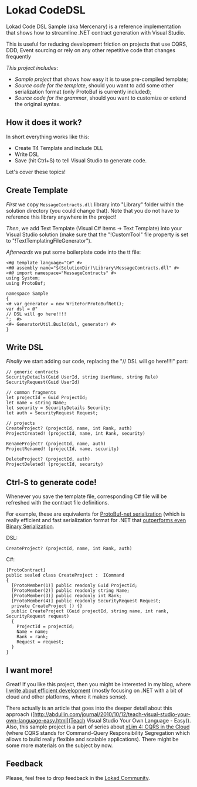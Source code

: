 Lokad CodeDSL
=============

Lokad Code DSL Sample (aka Mercenary) is a reference implementation that shows how to streamline .NET contract generation with Visual Studio.

This is useful for reducing development friction on projects that use CQRS, DDD, Event sourcing or rely on any other repetitive code that changes frequently

*This project includes*:

  * *Sample project* that shows how easy it is to use pre-compiled template;
  * *Source code for the template*, should you want to add some other serialization format (only ProtoBuf is currently included);
  * *Source code for the grammar*, should you want to customize or extend the original syntax.

How it does it work?
--------------------

In short everything works like this:

  * Create T4 Template and include DLL  
  * Write DSL
  * Save (hit Ctrl+S) to tell Visual Studio to generate code.

Let's cover these topics!

Create Template
---------------

*First* we copy `MessageContracts.dll` library into "Library" folder within the solution directory (you could change that). Note that you do not have to reference this library anywhere in the project!

*Then*, we add Text Template (Visual C# items -> Text Template) into your Visual Studio solution (make sure that the "!CustomTool" file property is set to "!TextTemplatingFileGenerator").

*Afterwards* we put some boilerplate code into the tt file:

    <#@ template language="C#" #>
    <#@ assembly name="$(SolutionDir)\Library\MessageContracts.dll" #>
    <#@ import namespace="MessageContracts" #>
    using System;
    using ProtoBuf;
    
    namespace Sample 
    {
    <# var generator = new WriteForProtoBufNet();	
    var dsl = @"
    // DSL will go here!!!!
    ";	#>
    <#= GeneratorUtil.Build(dsl, generator) #>
    }

Write DSL
--------

*Finally* we start adding our code, replacing the "// DSL will go here!!!!" part:

    // generic contracts
    SecurityDetails(Guid UserId, string UserName, string Rule)
    SecurityRequest(Guid UserId)
    
    // common fragments
    let projectId = Guid ProjectId;
    let name = string Name;
    let security = SecurityDetails Security;
    let auth = SecurityRequest Request;
    
    // projects
    CreateProject? (projectId, name, int Rank, auth)
    ProjectCreated! (projectId, name, int Rank, security)
    
    RenameProject? (projectId, name, auth)
    ProjectRenamed! (projectId, name, security)
    
    DeleteProject? (projectId, auth)
    ProjectDeleted! (projectId, security)

Ctrl-S to generate code!
------------------------

Whenever you save the template file, corresponding C# file will be refreshed with the contract file definitions.

For example, these are equivalents for [ProtoBuf-net serialization](http://code.google.com/p/protobuf-net/) (which is really efficient and fast serialization format for .NET that [outperforms even Binary Serialization](http://abdullin.com/journal/2010/7/24/lokad-cqrs-using-protocol-buffers-serialization-for-azure-me.html). 


DSL:

    CreateProject? (projectId, name, int Rank, auth)

C#:

    [ProtoContract]
    public sealed class CreateProject :  ICommand
    {
      [ProtoMember(1)] public readonly Guid ProjectId;
      [ProtoMember(2)] public readonly string Name;
      [ProtoMember(3)] public readonly int Rank;
      [ProtoMember(4)] public readonly SecurityRequest Request;
      private CreateProject () {}
      public CreateProject (Guid projectId, string name, int rank, SecurityRequest request)
      {
        ProjectId = projectId;
        Name = name;
        Rank = rank;
        Request = request;
      }
    }

I want more!
------------

Great! If you like this project, then you might be interested in my blog, where [I write about efficient development](http://abdullin.com/) (mostly focusing on .NET with a bit of cloud and other platforms, where it makes sense). 

There actually is an article that goes into the deeper detail about this approach ([http://abdullin.com/journal/2010/10/12/teach-visual-studio-your-own-language-easy.html](Teach Visual Studio Your Own Language - Easy)). Also, this sample project is a part of series about [xLim 4: CQRS in the Cloud](http://abdullin.com/xlim/ ) (where CQRS stands for Command-Query Responsibility Segregation which allows to build really flexible and scalable applications). There might be some more materials on the subject by now.

Feedback
--------

Please, feel free to drop feedback in the [Lokad Community](https://groups.google.com/forum/#!forum/lokad).

